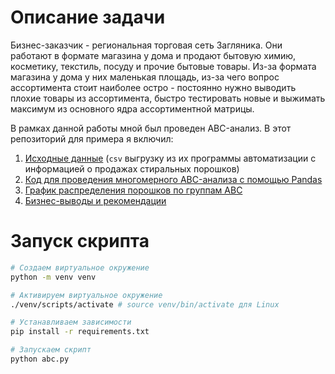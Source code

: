 # Описание задачи

Бизнес-заказчик - региональная торговая сеть Загляника. Они работают в формате магазина у дома и продают бытовую химию, косметику, текстиль, посуду и прочие бытовые товары. Из-за формата магазина у дома у них маленькая площадь, из-за чего вопрос ассортимента стоит наиболее остро - постоянно нужно выводить плохие товары из ассортимента, быстро тестировать новые и выжимать максимум из основного ядра ассортиментной матрицы. 

В рамках данной работы мной был проведен ABC-анализ. В этот репозиторий для примера я включил:

1. [Исходные данные](https://github.com/andron23/abc/blob/master/data.csv) (`csv` выгрузку из их программы автоматизации с информацией о продажах стиральных порошков)
2. [Код для проведения многомерного ABC-анализа с помощью Pandas](https://github.com/andron23/abc/blob/master/abc.py)
3. [График распределения порошков по группам ABC](https://github.com/andron23/abc/blob/master/treemap.png)
4. [Бизнес-выводы и рекомендации](https://github.com/andron23/abc/blob/master/insights.md)

# Запуск скрипта

```bash
# Создаем виртуальное окружение
python -m venv venv

# Активируем виртуальное окружение
./venv/scripts/activate # source venv/bin/activate для Linux

# Устанавливаем зависимости
pip install -r requirements.txt

# Запускаем скрипт
python abc.py
```